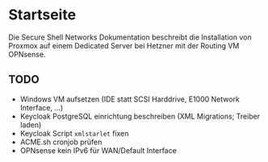 # Startseite

Die Secure Shell Networks Dokumentation beschreibt die Installation von Proxmox auf einem Dedicated Server bei Hetzner mit der Routing VM OPNsense.

## TODO
- Windows VM aufsetzen (IDE statt SCSI Harddrive, E1000 Network Interface, ...)
- Keycloak PostgreSQL einrichtung beschreiben (XML Migrations; Treiber laden)
- Keycloak Script `xmlstarlet` fixen
- ACME.sh cronjob prüfen
- OPNsense kein IPv6 für WAN/Default Interface
